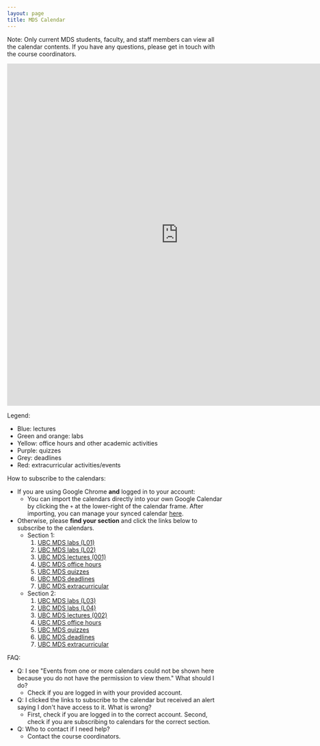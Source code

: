 ```yaml
---
layout: page
title: MDS Calendar
---
```


Note: Only current MDS students, faculty, and staff members can view all the calendar contents. If you have any questions, please get in touch with the course coordinators.

<iframe src="https://calendar.google.com/calendar/embed?showTitle=0&showPrint=0&showTz=1&mode=WEEK&height=600&wkst=1&bgcolor=%23FFFFFF&src=1ld9ugd459qepa0eb0e4b77kl0%40group.calendar.google.com&color=%239FC6E7&src=e0ae06ad17c5e19cee382119386023b90131224845c97fb13c270a28d67689ef@group.calendar.google.com&color=%234986E7&src=luh223qsrlqmts9i86p7v6m204%40group.calendar.google.com&color=%23009688&src=vbqklh5f7qpkoplteurlb9r1ps%40group.calendar.google.com&color=%23EF6C00&src=4466667f20e1711f678401e77208df1f7a6823dba14530f1c6c8b1c85e71ac7f@group.calendar.google.com&color=%237CB342&src=b4b97bf97737ef6eb98e084819791b548d05e511b5586aeba60d77f7d6680c9b@group.calendar.google.com&color=%23F09300&src=7mfpluc2hrdcbvko25bd6n2130%40group.calendar.google.com&color=%23E4C441&src=819fa990754ed23817e7523618c0ed29a69c3cc9022be1c0a5cbf1af14d1a686@group.calendar.google.com&color=%23FBE983&src=51mn8ie2s8tfl2gum1f7r46n70%40group.calendar.google.com&color=%23B39DDB&src=964d253b31a49ede0b204bf77d0ebe2aad27de506579b8fa0d72d60141a39040@group.calendar.google.com&color=%234E5D6C&src=ejhrb9q92fkngsl2jmag6lccvg%40group.calendar.google.com&color=%23D50000&ctz=America%2FVancouver" style="border-width:0" width="800" height="800" frameborder="0" scrolling="no"></iframe>


Legend:
- Blue: lectures
- Green and orange: labs
- Yellow: office hours and other academic activities
- Purple: quizzes
- Grey: deadlines
- Red: extracurricular activities/events

How to subscribe to the calendars:
- If you are using Google Chrome **and** logged in to your account:
    - You can import the calendars directly into your own Google Calendar by clicking the `+` at the lower-right of the calendar frame. After importing, you can manage your synced calendar [here](https://calendar.google.com/calendar/u/0/syncselect).
- Otherwise, please **find your section** and click the links below to subscribe to the calendars.
    - Section 1:
        1. [UBC MDS labs (L01)](https://calendar.google.com/calendar/u/0?cid=bHVoMjIzcXNybHFtdHM5aTg2cDd2Nm0yMDRAZ3JvdXAuY2FsZW5kYXIuZ29vZ2xlLmNvbQ)
        2. [UBC MDS labs (L02)](https://calendar.google.com/calendar/u/0?cid=dmJxa2xoNWY3cXBrb3BsdGV1cmxiOXIxcHNAZ3JvdXAuY2FsZW5kYXIuZ29vZ2xlLmNvbQ)
        3. [UBC MDS lectures (001)](https://calendar.google.com/calendar/u/0?cid=MWxkOXVnZDQ1OXFlcGEwZWIwZTRiNzdrbDBAZ3JvdXAuY2FsZW5kYXIuZ29vZ2xlLmNvbQ)
        4. [UBC MDS office hours](https://calendar.google.com/calendar/u/0?cid=N21mcGx1YzJocmRjYnZrbzI1YmQ2bjIxMzBAZ3JvdXAuY2FsZW5kYXIuZ29vZ2xlLmNvbQ)
        5. [UBC MDS quizzes](https://calendar.google.com/calendar/u/0?cid=NTFtbjhpZTJzOHRmbDJndW0xZjdyNDZuNzBAZ3JvdXAuY2FsZW5kYXIuZ29vZ2xlLmNvbQ)
        6. [UBC MDS deadlines](https://calendar.google.com/calendar/u/0?cid=OTY0ZDI1M2IzMWE0OWVkZTBiMjA0YmY3N2QwZWJlMmFhZDI3ZGU1MDY1NzliOGZhMGQ3MmQ2MDE0MWEzOTA0MEBncm91cC5jYWxlbmRhci5nb29nbGUuY29t)
        7. [UBC MDS extracurricular](https://calendar.google.com/calendar/u/0?cid=ZWpocmI5cTkyZmtuZ3NsMmptYWc2bGNjdmdAZ3JvdXAuY2FsZW5kYXIuZ29vZ2xlLmNvbQ)
    - Section 2:
        1. [UBC MDS labs (L03)](https://calendar.google.com/calendar/u/0?cid=NDQ2NjY2N2YyMGUxNzExZjY3ODQwMWU3NzIwOGRmMWY3YTY4MjNkYmExNDUzMGYxYzZjOGIxYzg1ZTcxYWM3ZkBncm91cC5jYWxlbmRhci5nb29nbGUuY29t)
        2. [UBC MDS labs (L04)](https://calendar.google.com/calendar/u/0?cid=YjRiOTdiZjk3NzM3ZWY2ZWI5OGUwODQ4MTk3OTFiNTQ4ZDA1ZTUxMWI1NTg2YWViYTYwZDc3ZjdkNjY4MGM5YkBncm91cC5jYWxlbmRhci5nb29nbGUuY29t)
        3. [UBC MDS lectures (002)](https://calendar.google.com/calendar/u/0?cid=ZTBhZTA2YWQxN2M1ZTE5Y2VlMzgyMTE5Mzg2MDIzYjkwMTMxMjI0ODQ1Yzk3ZmIxM2MyNzBhMjhkNjc2ODllZkBncm91cC5jYWxlbmRhci5nb29nbGUuY29t)
        4. [UBC MDS office hours](https://calendar.google.com/calendar/u/0?cid=N21mcGx1YzJocmRjYnZrbzI1YmQ2bjIxMzBAZ3JvdXAuY2FsZW5kYXIuZ29vZ2xlLmNvbQ)
        5. [UBC MDS quizzes](https://calendar.google.com/calendar/u/0?cid=NTFtbjhpZTJzOHRmbDJndW0xZjdyNDZuNzBAZ3JvdXAuY2FsZW5kYXIuZ29vZ2xlLmNvbQ)
        6. [UBC MDS deadlines](https://calendar.google.com/calendar/u/0?cid=OTY0ZDI1M2IzMWE0OWVkZTBiMjA0YmY3N2QwZWJlMmFhZDI3ZGU1MDY1NzliOGZhMGQ3MmQ2MDE0MWEzOTA0MEBncm91cC5jYWxlbmRhci5nb29nbGUuY29t)
        7. [UBC MDS extracurricular](https://calendar.google.com/calendar/u/0?cid=ZWpocmI5cTkyZmtuZ3NsMmptYWc2bGNjdmdAZ3JvdXAuY2FsZW5kYXIuZ29vZ2xlLmNvbQ)

FAQ:
- Q: I see "Events from one or more calendars could not be shown here because you do not have the permission to view them." What should I do?
    - Check if you are logged in with your provided account.
- Q: I clicked the links to subscribe to the calendar but received an alert saying I don't have access to it. What is wrong?
    - First, check if you are logged in to the correct account. Second, check if you are subscribing to calendars for the correct section.
- Q: Who to contact if I need help?
    - Contact the course coordinators.
